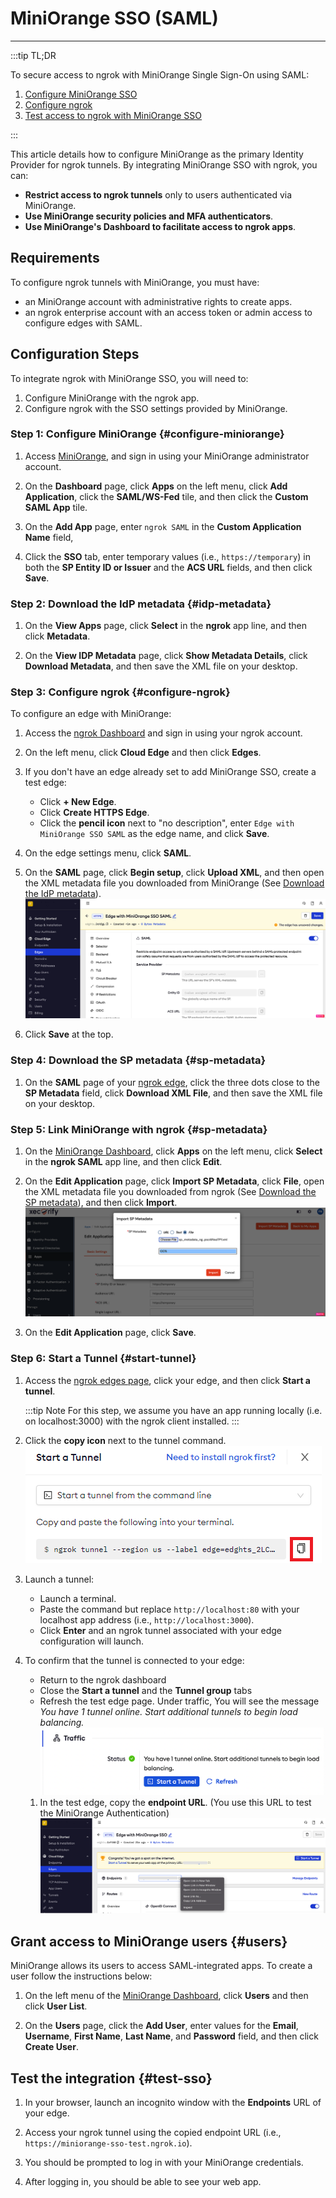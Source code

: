 # MiniOrange SSO (SAML)
------------

:::tip TL;DR

To secure access to ngrok with MiniOrange Single Sign-On using SAML:
1. [Configure MiniOrange SSO](#configure-MiniOrange)
1. [Configure ngrok](#configure-ngrok)
1. [Test access to ngrok with MiniOrange SSO](#test-sso)

:::

This article details how to configure MiniOrange as the primary Identity Provider for ngrok tunnels.
By integrating MiniOrange SSO with ngrok, you can:

- **Restrict access to ngrok tunnels** only to users authenticated via MiniOrange.
- **Use MiniOrange security policies and MFA authenticators**.
- **Use MiniOrange's Dashboard to facilitate access to ngrok apps**.

## Requirements

To configure ngrok tunnels with MiniOrange, you must have:

- an MiniOrange account with administrative rights to create apps.
- an ngrok enterprise account with an access token or admin access to configure edges with SAML.


## Configuration Steps

To integrate ngrok with MiniOrange SSO, you will need to:

1. Configure MiniOrange with the ngrok app.
1. Configure ngrok with the SSO settings provided by MiniOrange.

### **Step 1**: Configure MiniOrange {#configure-miniorange}

1. Access [MiniOrange](https://www.miniorange.com/), and sign in using your MiniOrange administrator account.

1. On the **Dashboard** page, click **Apps** on the left menu, click **Add Application**, click the **SAML/WS-Fed** tile, and then click the **Custom SAML App** tile.

1. On the **Add App** page, enter `ngrok SAML` in the **Custom Application Name** field, 

1. Click the **SSO** tab, enter temporary values (i.e., `https://temporary`) in both the **SP Entity ID or Issuer** and the **ACS URL** fields, and then click **Save**.


### **Step 2**: Download the IdP metadata {#idp-metadata}

1. On the **View Apps** page, click **Select** in the **ngrok** app line, and then click **Metadata**.

1. On the **View IDP Metadata** page, click **Show Metadata Details**, click **Download Metadata**, and then save the XML file on your desktop.


### **Step 3**: Configure ngrok {#configure-ngrok}

To configure an edge with MiniOrange:

1. Access the [ngrok Dashboard](https://dashboard.ngrok.com/) and sign in using your ngrok account.

1. On the left menu, click **Cloud Edge** and then click **Edges**.

1. If you don't have an edge already set to add MiniOrange SSO, create a test edge:
    * Click **+ New Edge**.
    * Click **Create HTTPS Edge**.
    * Click the **pencil icon** next to "no description", enter `Edge with MiniOrange SSO SAML` as the edge name, and click **Save**.

1. On the edge settings menu, click **SAML**.

1. On the **SAML** page, click **Begin setup**, click **Upload XML**, and then open the XML metadata file you downloaded from MiniOrange (See [Download the IdP metadata](#idp-metadata)).
    ![MiniOrange config in ngrok](img/miniorange-5.png)

1. Click **Save** at the top.


### **Step 4**: Download the SP metadata {#sp-metadata}

1. On the **SAML** page of your [ngrok edge](https://dashboard.ngrok.com/cloud-edge/edges), click the three dots close to the **SP Metadata** field, click **Download XML File**, and then save the XML file on your desktop.


### **Step 5**: Link MiniOrange with ngrok {#sp-metadata}

1. On the [MiniOrange Dashboard](https://login.xecurify.com/moas/admin/customer/home), click **Apps** on the left menu, click **Select** in the **ngrok SAML** app line, and then click **Edit**.

1. On the **Edit Application** page, click **Import SP Metadata**, click **File**, open the XML metadata file you downloaded from ngrok (See [Download the SP metadata](#sp-metadata)), and then click **Import**.
    ![MiniOrange config in ngrok](img/miniorange-6.png)

1. On the **Edit Application** page, click **Save**.


### **Step 6**: Start a Tunnel {#start-tunnel}

1. Access the [ngrok edges page](https://dashboard.ngrok.com/cloud-edge/edges), click your edge, and then click **Start a tunnel**.

    :::tip Note 
    For this step, we assume you have an app running locally (i.e. on localhost:3000) with the ngrok client installed.
    :::

1. Click the **copy icon** next to the tunnel command.
    ![tunnel config](img/miniorange-2.png)

1. Launch a tunnel:
    * Launch a terminal.
    * Paste the command but replace `http://localhost:80` with your localhost app address (i.e., `http://localhost:3000`).
    * Click **Enter** and an ngrok tunnel associated with your edge configuration will launch.

1. To confirm that the tunnel is connected to your edge:
    * Return to the ngrok dashboard
    * Close the **Start a tunnel** and the **Tunnel group** tabs
    * Refresh the test edge page. Under traffic, You will see the message _You have 1 tunnel online. Start additional tunnels to begin load balancing._
    ![tunnel confirmed](img/miniorange-3.png)

    1. In the test edge, copy the **endpoint URL**. (You use this URL to test the MiniOrange Authentication)
        ![tunnel url](img/miniorange-4.png)
        

## Grant access to MiniOrange users {#users}

MiniOrange allows its users to access SAML-integrated apps. To create a user follow the instructions below:

1. On the left menu of the [MiniOrange Dashboard](https://login.xecurify.com/moas/admin/customer/home), click **Users** and then click **User List**.

1. On the **Users** page, click the **Add User**, enter values for the **Email**, **Username**, **First Name**, **Last Name**, and **Password** field, and then click **Create User**.


## Test the integration {#test-sso}

1. In your browser, launch an incognito window with the **Endpoints** URL of your edge.

1. Access your ngrok tunnel using the copied endpoint URL (i.e., `https://miniorange-sso-test.ngrok.io`).

1. You should be prompted to log in with your MiniOrange credentials.

1. After logging in, you should be able to see your web app.

